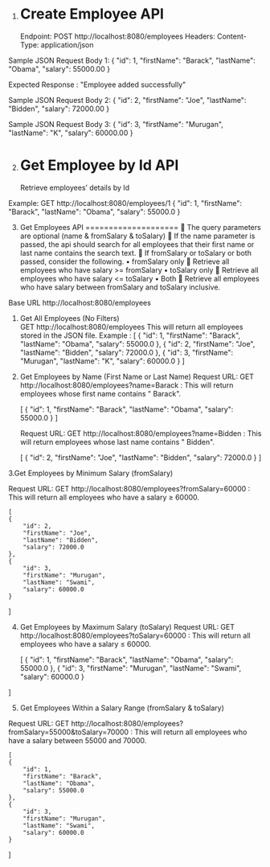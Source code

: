 1. Create Employee API
   ======================
   Endpoint:
   POST http://localhost:8080/employees
   Headers: Content-Type: application/json

Sample JSON Request Body 1:
{
"id": 1,
"firstName": "Barack",
"lastName": "Obama",
"salary": 55000.00
}

Expected Response : "Employee added successfully"

Sample JSON Request Body 2:
{
"id": 2,
"firstName": "Joe",
"lastName": "Bidden",
"salary": 72000.00
}

Sample JSON Request Body 3:
{
"id": 3,
"firstName": "Murugan",
"lastName": "K",
"salary": 60000.00
}

2. Get Employee by Id API
   ========================
   Retrieve employees’ details by Id

Example:
GET http://localhost:8080/employees/1
{
"id": 1,
"firstName": "Barack",
"lastName": "Obama",
"salary": 55000.0
}



3. Get Employees API
====================
 The query parameters are optional (name & fromSalary & toSalary)
 If the name parameter is passed, the api should search for all employees that their first name or last name contains
the search text.
 If fromSalary or toSalary or both passed, consider the following.
• fromSalary only  Retrieve all employees who have salary >= fromSalary
• toSalary only  Retrieve all employees who have salary <= toSalary
• Both  Retrieve all employees who have salary between fromSalary and toSalary inclusive.

Base URL
http://localhost:8080/employees

1. Get All Employees (No Filters)  
   GET http://localhost:8080/employees This will return all employees stored in the JSON file.
   Example :
   [
   {
   "id": 1,
   "firstName": "Barack",
   "lastName": "Obama",
   "salary": 55000.0
   },
   {
   "id": 2,
   "firstName": "Joe",
   "lastName": "Bidden",
   "salary": 72000.0
   },
   {
   "id": 3,
   "firstName": "Murugan",
   "lastName": "K",
   "salary": 60000.0
   }
   ]
2. Get Employees by Name (First Name or Last Name)
   Request URL: GET http://localhost:8080/employees?name=Barack : This will return employees whose first name contains "
   Barack".

   [
   {
   "id": 1,
   "firstName": "Barack",
   "lastName": "Obama",
   "salary": 55000.0
   }
   ]

   Request URL: GET http://localhost:8080/employees?name=Bidden : This will return employees whose last name contains "
   Bidden".

   [
   {
   "id": 2,
   "firstName": "Joe",
   "lastName": "Bidden",
   "salary": 72000.0
   }
   ]

3.Get Employees by Minimum Salary (fromSalary)

Request URL: GET http://localhost:8080/employees?fromSalary=60000 : This will return all employees who have a salary ≥
60000.

    [
    {
        "id": 2,
        "firstName": "Joe",
        "lastName": "Bidden",
        "salary": 72000.0
    },
    {
        "id": 3,
        "firstName": "Murugan",
        "lastName": "Swami",
        "salary": 60000.0
    }

]

4. Get Employees by Maximum Salary (toSalary)
   Request URL: GET http://localhost:8080/employees?toSalary=60000 : This will return all employees who have a salary ≤
   60000.

   [
   {
   "id": 1,
   "firstName": "Barack",
   "lastName": "Obama",
   "salary": 55000.0
   },
   {
   "id": 3,
   "firstName": "Murugan",
   "lastName": "Swami",
   "salary": 60000.0
   }

]

5. Get Employees Within a Salary Range (fromSalary & toSalary)

Request URL: GET http://localhost:8080/employees?fromSalary=55000&toSalary=70000 : This will return all employees who
have a salary between 55000 and 70000.

    [
    {
        "id": 1,
        "firstName": "Barack",
        "lastName": "Obama",
        "salary": 55000.0
    },
    {
        "id": 3,
        "firstName": "Murugan",
        "lastName": "Swami",
        "salary": 60000.0
    }

]

